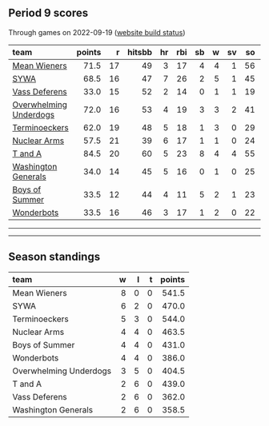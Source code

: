 

## Period 9 scores

Through games on 2022-09-19 ([website build status](https://github.com/brian-bot/pl-site/actions))


|team                                              | points|  r| hitsbb| hr| rbi| sb|  w| sv| so|   era|  whip|
|:-------------------------------------------------|------:|--:|------:|--:|---:|--:|--:|--:|--:|-----:|-----:|
|[Mean Wieners](./meanwieners)                     |   71.5| 17|     49|  3|  17|  4|  4|  1| 56| 2.216| 0.940|
|[SYWA](./sywa)                                    |   68.5| 16|     47|  7|  26|  2|  5|  1| 45| 4.355| 1.258|
|[Vass Deferens](./vassdeferens)                   |   33.0| 15|     52|  2|  14|  0|  1|  1| 19| 4.743| 1.135|
|[Overwhelming Underdogs](./overwhelmingunderdogs) |   72.0| 16|     53|  4|  19|  3|  3|  2| 41| 2.274| 0.821|
|[Terminoeckers](./terminoeckers)                  |   62.0| 19|     48|  5|  18|  1|  3|  0| 29| 2.250| 0.964|
|[Nuclear Arms](./nucleararms)                     |   57.5| 21|     39|  6|  17|  1|  1|  0| 24| 1.964| 0.709|
|[T and A](./tanda)                                |   84.5| 20|     60|  5|  23|  8|  4|  4| 55| 2.821| 0.985|
|[Washington Generals](./washingtongenerals)       |   34.0| 14|     45|  5|  16|  0|  1|  0| 25| 4.500| 1.182|
|[Boys of Summer](./boysofsummer)                  |   33.5| 12|     44|  4|  11|  5|  2|  1| 23| 5.571| 1.667|
|[Wonderbots](./wonderbots)                        |   33.5| 16|     46|  3|  17|  1|  2|  0| 22| 4.860| 1.380|

* * *
* * *

## Season standings


|team                   |  w|  l|  t| points|
|:----------------------|--:|--:|--:|------:|
|Mean Wieners           |  8|  0|  0|  541.5|
|SYWA                   |  6|  2|  0|  470.0|
|Terminoeckers          |  5|  3|  0|  544.0|
|Nuclear Arms           |  4|  4|  0|  463.5|
|Boys of Summer         |  4|  4|  0|  431.0|
|Wonderbots             |  4|  4|  0|  386.0|
|Overwhelming Underdogs |  3|  5|  0|  404.5|
|T and A                |  2|  6|  0|  439.0|
|Vass Deferens          |  2|  6|  0|  362.0|
|Washington Generals    |  2|  6|  0|  358.5|


